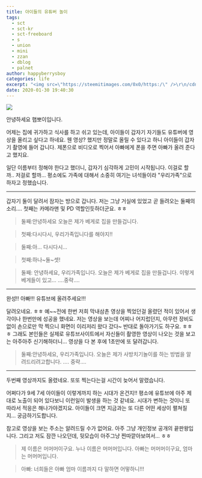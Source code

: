 ```yaml
---
title: 아이들의 유튜버 놀이
tags:
  - sct
  - sct-kr
  - sct-freeboard
  - s
  - union
  - mini
  - zzan
  - dblog
  - palnet
author: happyberrysboy
categories: life
excerpt: "<img src=\"https://steemitimages.com/0x0/https:/\" />\r\n/cdn.steemitimages.com/DQmeVyCnkva2SjkjT5mk9XPo2BJzbK7szFE1pDqqAHrSBsC/WHALE_TITLE_COLORED_LOW.jpg)    안녕하세요 햅뽀이입니다.    어제는 집에 귀가하고 식사를 하고 쉬고 있는데, 아이들이 갑자기 자기들도 유튜버에 영상을 올리고 싶다고 하네요.  웬 영상? 했지만 정말로 올릴....."
date: 2020-01-30 19:40:30
---
```


![](https://steemitimages.com/0x0/https://cdn.steemitimages.com/DQmeVyCnkva2SjkjT5mk9XPo2BJzbK7szFE1pDqqAHrSBsC/WHALE_TITLE_COLORED_LOW.jpg)

안녕하세요 햅뽀이입니다.

어제는 집에 귀가하고 식사를 하고 쉬고 있는데, 아이들이 갑자기 자기들도 유튜버에 영상을 올리고 싶다고 하네요.
웬 영상? 했지만 정말로 올릴 수 있다고 하니 아이들이 갑자기 촬영에 들어 갑니다. 제폰으로 비디오로 찍어서 아빠에게 폰을 주면 아빠가 올려 준다고 했지요.

일단 이름부터 정해야 한다고 했더니, 갑자기 심각하게 고민이 시작됩니다. 이걸로 할까.. 저걸로 할까... 평소에도 가족에 대해서 소중히 여기는 녀석들이라 "우리가족"으로 하자고 정했습니다.

___

갑자기 둘이 달려서 잠자는 방으로 갑니다. 저는 그냥 거실에 있었고 곧 들려오는 둘째의 소리.... 첫째는 카메라맨 및 PD 역할인듯하더군요. ㅎㅎ

> 둘째:안녕하세요 오늘은 제가 베게로 집을 만들겁니다.

> 첫째:다시다시, 우리가족입니다를 해야지!!

> 둘째:아... 다시다시...

>첫째:하나~둘~셋!

>둘째: 안녕하세요, 우리가족입니다.
오늘은 제가 베게로 집을 만들겁니다.
이렇게 베게들이 있고...
....중략....

___

완성!! 아빠!!! 유튜브에 올려주세요!!!

달려오네요. ㅎㅎ 예~~전에 한번 저희 막내삼촌 영상을 찍었던걸 올렸던 적이 있어서 생각이나 한번만에 성공을 했네요.
저는 영상을 보는데 어찌나 어지럽던지, 아무런 장비도 없이 손으로만 막 찍으니 화면이 이리저리 왔다 갔다~ 반대로 돌아가기도 하구요. ㅎㅎㅎ
그래도 본인들은 실제로 유튜브사이트에서 자신들이 촬영한 영상이 나오는 것을 보고는 아주아주 신기해하더니...
영상을 다 본 후에 1초만에 또 달려갑니다.



> 둘째:안녕하세요, 우리가족입니다.
오늘은 제가 사방치기놀이를 하는 방법을 알려드리려고합니다.
.... 중략....

___

두번째 영상까지도 올렸네요. 또또 찍는다는걸 시간이 늦어서 말렸습니다. 

어쩌다가 9세 7세 아이들이 이렇게까지 하는 시대가 온건지!! 평소에 유튜브에 아주 제대로 노출이 되어 있다보니 이런일이 발생을 하는 것 같네요. 시대가 변하는 것이니 또 따라서 적응은 해나가야겠지요. 아이들이 크면 지금과는 또 다른 어떤 세상이 펼쳐질지... 궁금하기도합니다.


참고로 영상을 보는 주소는 알려드릴 수가 없어요. 아주 그냥 개인정보 공개의 끝판왕입니다. 그리고 저도 잠깐 나오던데, 뒷모습이 아주그냥 찐따깥아보여서... ㅎㅎ

> 제 이름은 머머머이구요. 누나 이름은 머머머입니다.
아빠는 머머머이구요, 엄마는 머머머입니다.

> 아빠: 너희들은 아빠 엄마 이름까지 다 말하면 어떻하니!!!